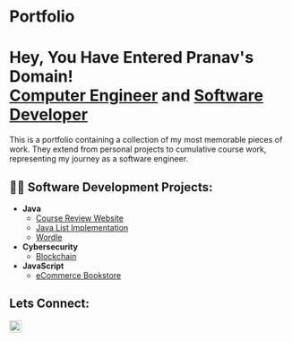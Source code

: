 # Portfolio
<h1>Hey, You Have Entered Pranav's Domain! <br/><a href="www.linkedin.com/in/pranav-ramkumar-30237322b">Computer Engineer</a> and <a href="https://pranie63.github.io/Portfolio/">Software Developer</a></h1>
This is a portfolio containing a collection of my most memorable pieces of work. They extend from personal projects to cumulative course work, representing my journey as a software engineer.

<h2>👨‍💻 Software Development Projects:</h2>

- <b>Java</b>
  - [Course Review Website](https://github.com/Pranie63/Course-Review-Website)
  - [Java List Implementation](https://github.com/Pranie63/Generic-Lists)
  - [Wordle](https://github.com/Pranie63/Wordle)
- <b>Cybersecurity</b>
  - [Blockchain](https://github.com/Pranie63/PranavPenny)
- <b>JavaScript</b>
  - [eCommerce Bookstore](https://github.com/Ananya-Ananda/eCommerceProject)

<h2> Lets Connect:</h2>

[<img align="left" alt="PranavRamkumar | LinkedIn" width="22px" src="https://cdn.jsdelivr.net/npm/simple-icons@v3/icons/linkedin.svg" />][linkedin]

[linkedin]: www.linkedin.com/in/pranav-ramkumar-30237322b
